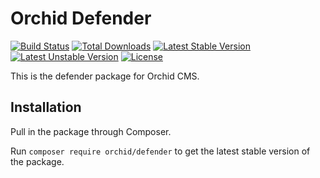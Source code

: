 # Orchid Defender
[![Build Status](https://travis-ci.org/TheOrchid/Defender.svg?branch=master)](https://travis-ci.org/TheOrchid/Defender)
[![Total Downloads](https://poser.pugx.org/orchid/defender/d/total.svg)](https://packagist.org/packages/orchid/defender)
[![Latest Stable Version](https://poser.pugx.org/orchid/defender/v/stable.svg)](https://packagist.org/packages/orchid/defender)
[![Latest Unstable Version](https://poser.pugx.org/orchid/defender/v/unstable.svg)](https://packagist.org/packages/orchid/defender)
[![License](https://poser.pugx.org/orchid/defender/license.svg)](https://packagist.org/packages/orchid/defender)

This is the defender package for Orchid CMS.

## Installation

Pull in the package through Composer.

Run `composer require orchid/defender` to get the latest stable version of the package.
